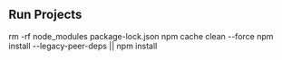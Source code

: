 ## Run Projects

rm -rf node_modules package-lock.json
npm cache clean --force
npm install --legacy-peer-deps || npm install

